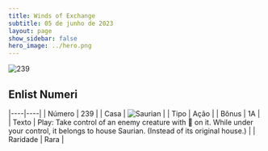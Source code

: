 ```yaml
---
title: Winds of Exchange
subtitle: 05 de junho de 2023
layout: page
show_sidebar: false
hero_image: ../hero.png
---
```


![239](https://mastervault-storage-prod.s3.amazonaws.com/media/card_front/en/600_239_0640aa34d2b5_en.png)


## Enlist Numeri

|----|----|
| Número | 239 |
| Casa | ![Saurian](https://archonarcana.com/images/thumb/9/9e/Saurian_P.png/22px-Saurian_P.png "Sauro") |
| Tipo | Ação |
| Bônus | 1A |
| Texto | Play: Take control of an enemy creature with  on it. While under your control, it belongs to house Saurian. (Instead of its original house.) |
| Raridade | Rara |
